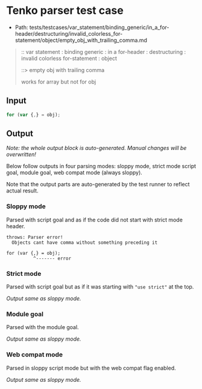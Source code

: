 # Tenko parser test case

- Path: tests/testcases/var_statement/binding_generic/in_a_for-header/destructuring/invalid_colorless_for-statement/object/empty_obj_with_trailing_comma.md

> :: var statement : binding generic : in a for-header : destructuring : invalid colorless for-statement : object
>
> ::> empty obj with trailing comma
>
> works for array but not for obj

## Input

`````js
for (var {,} = obj);
`````

## Output

_Note: the whole output block is auto-generated. Manual changes will be overwritten!_

Below follow outputs in four parsing modes: sloppy mode, strict mode script goal, module goal, web compat mode (always sloppy).

Note that the output parts are auto-generated by the test runner to reflect actual result.

### Sloppy mode

Parsed with script goal and as if the code did not start with strict mode header.

`````
throws: Parser error!
  Objects cant have comma without something preceding it

for (var {,} = obj);
          ^------- error
`````

### Strict mode

Parsed with script goal but as if it was starting with `"use strict"` at the top.

_Output same as sloppy mode._

### Module goal

Parsed with the module goal.

_Output same as sloppy mode._

### Web compat mode

Parsed in sloppy script mode but with the web compat flag enabled.

_Output same as sloppy mode._
